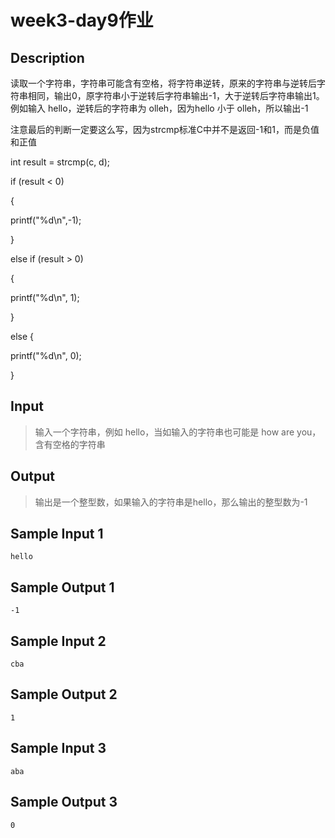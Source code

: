 # week3-day9作业

## Description

读取一个字符串，字符串可能含有空格，将字符串逆转，原来的字符串与逆转后字符串相同，输出0，原字符串小于逆转后字符串输出-1，大于逆转后字符串输出1。例如输入 hello，逆转后的字符串为 olleh，因为hello 小于 olleh，所以输出-1

注意最后的判断一定要这么写，因为strcmp标准C中并不是返回-1和1，而是负值和正值

int result = strcmp(c, d);

if (result < 0)

{

printf("%d\n",-1);

}

else if (result > 0)

{

printf("%d\n", 1);

}

else {

printf("%d\n", 0);

}

## Input

> 输入一个字符串，例如 hello，当如输入的字符串也可能是 how are you，含有空格的字符串

## Output

> 输出是一个整型数，如果输入的字符串是hello，那么输出的整型数为-1

## Sample Input 1

```text
hello
```

## Sample Output 1

```text
-1
```

## Sample Input 2

```text
cba
```

## Sample Output 2

```text
1
```

## Sample Input 3

```text
aba
```

## Sample Output 3

```text
0
```
